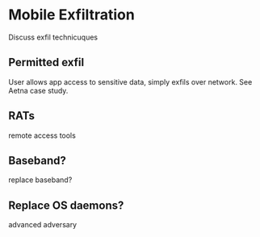 # Mobile Exfiltration

Discuss exfil technicuques

## Permitted exfil

User allows app access to sensitive data, simply exfils over network.  See Aetna case study.

## RATs

remote access tools

## Baseband?

replace baseband?

## Replace OS daemons?

advanced adversary

